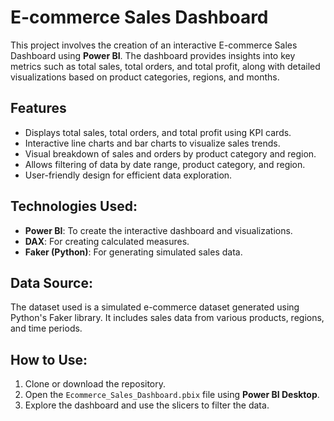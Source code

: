 # E-commerce Sales Dashboard

This project involves the creation of an interactive E-commerce Sales Dashboard using **Power BI**. The dashboard provides insights into key metrics such as total sales, total orders, and total profit, along with detailed visualizations based on product categories, regions, and months.

## Features
- Displays total sales, total orders, and total profit using KPI cards.
- Interactive line charts and bar charts to visualize sales trends.
- Visual breakdown of sales and orders by product category and region.
- Allows filtering of data by date range, product category, and region.
- User-friendly design for efficient data exploration.

## Technologies Used:
- **Power BI**: To create the interactive dashboard and visualizations.
- **DAX**: For creating calculated measures.
- **Faker (Python)**: For generating simulated sales data.

## Data Source:
The dataset used is a simulated e-commerce dataset generated using Python's Faker library. It includes sales data from various products, regions, and time periods.

## How to Use:
1. Clone or download the repository.
2. Open the `Ecommerce_Sales_Dashboard.pbix` file using **Power BI Desktop**.
3. Explore the dashboard and use the slicers to filter the data.

